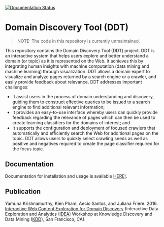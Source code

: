 [![Documentation Status](https://readthedocs.org/projects/domain-discovery-tool/badge/?version=latest)](http://domain-discovery-tool.readthedocs.io/en/latest/?badge=latest)

# Domain Discovery Tool (DDT)

> NOTE: The code in this repository is currently unmaintained.

This repository contains the Domain Discovery Tool (DDT) project. DDT is an interactive system that helps users explore and better understand a domain (or topic) as it is represented on the Web. It achieves this by integrating human insights with machine computation (data mining and machine learning) through visualization. DDT allows a domain expert to visualize and analyze pages returned by a search engine or a crawler, and easily provide feedback about relevance. DDT addresses important challenges:

* It assist users in the process of domain understanding and discovery, guiding them to construct effective queries to be issued to a search engine to find additional relevant information; 
* It provides an easy-to-use interface whereby users can quickly provide feedback regarding the relevance of pages which can then be used to create learning classifiers for the domains of interest; and
* It supports the configuration and deployment of focused crawlers that automatically and efficiently search the Web for additional pages on the topic. DDT allows users to quickly select crawling seeds as well as positive and negatives required to create the page classifier required for the focus topic.

## Documentation

Documentation for installation and usage is available [HERE!](http://domain-discovery-tool.readthedocs.io/en/latest/).

## Publication

Yamuna Krishnamurthy, Kien Pham, Aecio Santos, and Juliana Friere. 2016. [Interactive Web Content Exploration for Domain Discovery](http://poloclub.gatech.edu/idea2016/papers/p64-krishnamurthy.pdf) (Interactive Data Exploration and Analytics ([IDEA](http://poloclub.gatech.edu/idea2016/)) Workshop at Knowledge Discovery and Data Mining ([KDD](http://www.kdd.org/kdd2016/)), San Francisco, CA).

